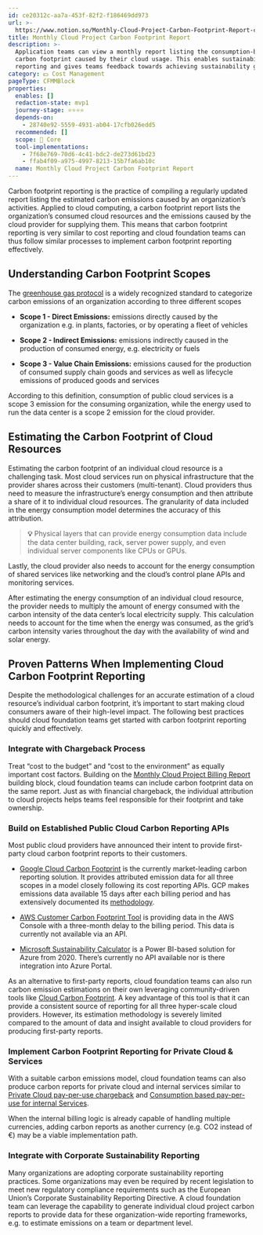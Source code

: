 ```yaml
---
id: ce20312c-aa7a-453f-82f2-f186469dd973
url: >-
  https://www.notion.so/Monthly-Cloud-Project-Carbon-Footprint-Report-ce20312caa7a453f82f2f186469dd973
title: Monthly Cloud Project Carbon Footprint Report
description: >-
  Application teams can view a monthly report listing the consumption-based
  carbon footprint caused by their cloud usage. This enables sustainability
  reporting and gives teams feedback towards achieving sustainability goals.
category: 💵 Cost Management
pageType: CFMMBlock
properties:
  enables: []
  redaction-state: mvp1
  journey-stage: ⭐️⭐️⭐️⭐️
  depends-on:
    - 28740e92-5559-4931-ab04-17cfb026edd5
  recommended: []
  scope: 🏢 Core
  tool-implementations:
    - 7f68e769-70d6-4c41-bdc2-de273d61bd23
    - ffab4f09-a975-4997-8213-15b7fa6ab10c
  name: Monthly Cloud Project Carbon Footprint Report
---
```


Carbon footprint reporting is the practice of compiling a regularly updated report listing the estimated carbon emissions caused by an organization’s activities. Applied to cloud computing, a carbon footprint report lists the organization’s consumed cloud resources and the emissions caused by the cloud provider for supplying them. This means that carbon footprint reporting is very similar to cost reporting and cloud foundation teams can thus follow similar processes to implement carbon footprint reporting effectively.

## Understanding Carbon Footprint Scopes

The [greenhouse gas protocol](https://ghgprotocol.org/) is a widely recognized standard to categorize carbon emissions of an organization according to three different scopes

- **Scope 1 - Direct Emissions:** emissions directly caused by the organization e.g. in plants, factories, or by operating a fleet of vehicles

- **Scope 2 - Indirect Emissions:** emissions indirectly caused in the production of consumed energy, e.g. electricity or fuels

- **Scope 3 - Value Chain Emissions:** emissions caused for the production of consumed supply chain goods and services as well as lifecycle emissions of produced goods and services

According to this definition, consumption of public cloud services is a scope 3 emission for the consuming organization, while the energy used to run the data center is a scope 2 emission for the cloud provider.

## Estimating the Carbon Footprint of Cloud Resources

Estimating the carbon footprint of an individual cloud resource is a challenging task. Most cloud services run on physical infrastructure that the provider shares across their customers (multi-tenant). Cloud providers thus need to measure the infrastructure’s energy consumption and then attribute a share of it to individual cloud resources. The granularity of data included in the energy consumption model determines the accuracy of this attribution.

> **💡** Physical layers that can provide energy consumption data include the data center building, rack, server power supply, and even individual server components like CPUs or GPUs.

Lastly, the cloud provider also needs to account for the energy consumption of shared services like networking and the cloud’s control plane APIs and monitoring services.

After estimating the energy consumption of an individual cloud resource, the provider needs to multiply the amount of energy consumed with the carbon intensity of the data center’s local electricity supply. This calculation needs to account for the time when the energy was consumed, as the grid’s carbon intensity varies throughout the day with the availability of wind and solar energy.

## Proven Patterns When Implementing Cloud Carbon Footprint Reporting

Despite the methodological challenges for an accurate estimation of a cloud resource’s individual carbon footprint, it’s important to start making cloud consumers aware of their high-level impact. The following best practices should cloud foundation teams get started with carbon footprint reporting quickly and effectively.

### Integrate with Chargeback Process

Treat “cost to the budget” and “cost to the environment” as equally important cost factors. Building on the [Monthly Cloud Project Billing Report](./monthly-cloud-project-billing-report.md) building block, cloud foundation teams can include carbon footprint data on the same report. Just as with financial chargeback, the individual attribution to cloud projects helps teams feel responsible for their footprint and take ownership.

### Build on Established Public Cloud Carbon Reporting APIs

Most public cloud providers have announced their intent to provide first-party cloud carbon footprint reports to their customers.

- [Google Cloud Carbon Footprint](https://cloud.google.com/carbon-footprint) is the currently market-leading carbon reporting solution. It provides attributed emission data for all three scopes in a model closely following its cost reporting APIs. GCP makes emissions data available 15 days after each billing period and has extensively documented its [methodology](https://cloud.google.com/carbon-footprint/docs/methodology).

- [AWS Customer Carbon Footprint Tool](https://aws.amazon.com/aws-cost-management/aws-customer-carbon-footprint-tool/) is providing data in the AWS Console with a three-month delay to the billing period. This data is currently not available via an API.

- [Microsoft Sustainability Calculator](https://azure.microsoft.com/en-au/blog/microsoft-sustainability-calculator-helps-enterprises-analyze-the-carbon-emissions-of-their-it-infrastructure/) is a Power BI-based solution for Azure from 2020. There’s currently no API available nor is there integration into Azure Portal.

As an alternative to first-party reports, cloud foundation teams can also run carbon emission estimations on their own leveraging community-driven tools like [Cloud Carbon Footprint](https://www.cloudcarbonfootprint.org/). A key advantage of this tool is that it can provide a consistent source of reporting for all three hyper-scale cloud providers. However, its estimation methodology is severely limited compared to the amount of data and insight available to cloud providers for producing first-party reports.

### Implement Carbon Footprint Reporting for Private Cloud & Services

With a suitable carbon emissions model, cloud foundation teams can also produce carbon reports for private cloud and internal services similar to [Private Cloud pay-per-use chargeback](./private-cloud-pay-per-use-chargeback.md) and [Consumption based pay-per-use for internal Services](./consumption-based-pay-per-use-for-internal-services.md).

When the internal billing logic is already capable of handling multiple currencies, adding carbon reports as another currency (e.g. CO2 instead of €) may be a viable implementation path.

### Integrate with Corporate Sustainability Reporting

Many organizations are adopting corporate sustainability reporting practices. Some organizations may even be required by recent legislation to meet new regulatory compliance requirements such as the European Union’s Corporate Sustainability Reporting Directive. A cloud foundation team can leverage the capability to generate individual cloud project carbon reports to provide data for these organization-wide reporting frameworks, e.g. to estimate emissions on a team or department level.